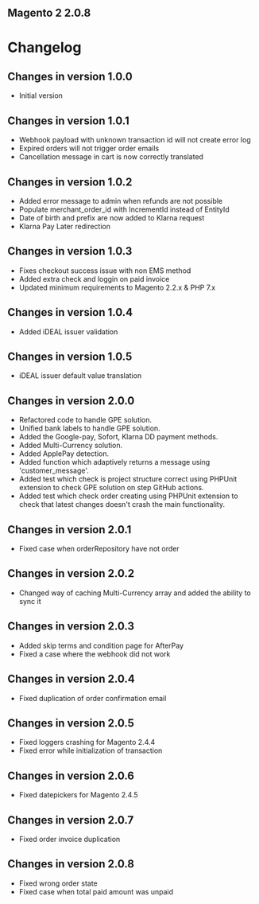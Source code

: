 Magento 2 2.0.8
------------------------------   

# Changelog #

## Changes in version 1.0.0
+ Initial version
## Changes in version 1.0.1
+ Webhook payload with unknown transaction id will not create error log
+ Expired orders will not trigger order emails
+ Cancellation message in cart is now correctly translated

## Changes in version 1.0.2
+ Added error message to admin when refunds are not possible
+ Populate merchant_order_id with IncrementId instead of EntityId
+ Date of birth and prefix are now added to Klarna request
+ Klarna Pay Later redirection

## Changes in version 1.0.3

* Fixes checkout success issue with non EMS method
* Added extra check and loggin on paid invoice
* Updated minimum requirements to Magento 2.2.x & PHP 7.x

## Changes in version 1.0.4

* Added iDEAL issuer validation

## Changes in version 1.0.5

* iDEAL issuer default value translation

## Changes in version 2.0.0

* Refactored code to handle GPE solution.
* Unified bank labels to handle GPE solution.
* Added the Google-pay, Sofort, Klarna DD payment methods.
* Added Multi-Currency solution.
* Added ApplePay detection.
* Added function which adaptively returns a message using 'customer_message'.
* Added test which check is project structure correct using PHPUnit extension to check GPE solution on step GitHub actions.
* Added test which check order creating using PHPUnit extension to check that latest changes doesn't crash the main functionality.

## Changes in version 2.0.1

* Fixed case when orderRepository have not order

## Changes in version 2.0.2

* Changed way of caching Multi-Currency array and added the ability to sync it

## Changes in version 2.0.3

* Added skip terms and condition page for AfterPay
* Fixed a case where the webhook did not work

## Changes in version 2.0.4

* Fixed duplication of order confirmation email

## Changes in version 2.0.5

* Fixed loggers crashing for Magento 2.4.4
* Fixed error while initialization of transaction 

## Changes in version 2.0.6

* Fixed datepickers for Magento 2.4.5

## Changes in version 2.0.7 

* Fixed order invoice duplication

## Changes in version 2.0.8

* Fixed wrong order state
* Fixed case when total paid amount was unpaid
